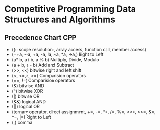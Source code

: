 # Competitive Programming Data Structures and Algorithms

## Precedence Chart CPP

- ((:: scope resolution), array access, function call, member access)
- (++a, --a, +a, -a, !a, ~a, *a, ->a,) Right to Left
- (a* b, a / b, a % b) Multiply, Divide, Modulo
- (a + b, a - b) Add and Subtract
- (>>, <<) bitwise right and left shift
- (<, <=,>, >=) Comparision operators
- (==, !=) Comparision operators
- (&) bitwise AND
- (^) bitwise XOR
- (|) bitwise OR
- (&&) logical AND
- (||) logical OR
- (ternary operator, direct assignment, +=, -=, *=, /=, %=, <<=, >>=, &=, ^=, |=) Right to Left
- (,) comma